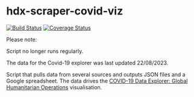 # hdx-scraper-covid-viz
[![Build Status](https://github.com/OCHA-DAP/hdx-scraper-covid-viz/actions/workflows/run-python-tests.yml/badge.svg)](https://github.com/OCHA-DAP/hdx-scraper-covid-viz/actions/workflows/run-python-tests.yml) [![Coverage Status](https://coveralls.io/repos/github/OCHA-DAP/hdx-scraper-covid-viz/badge.svg?branch=main&ts=1)](https://coveralls.io/github/OCHA-DAP/hdx-scraper-covid-viz?branch=main)

Please note:

Script no longer runs regularly.

The data for the Covid-19 explorer was last updated 22/08/2023. 

Script that pulls data from several sources and outputs JSON files and a Google 
spreadsheet. The data drives the [COVID-19 Data Explorer:
Global Humanitarian Operations](https://data.humdata.org/visualization/covid19-humanitarian-operations/) 
visualisation.
